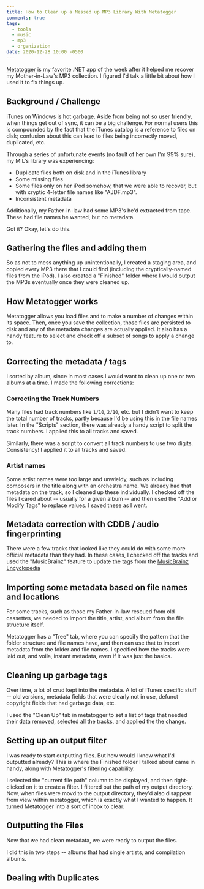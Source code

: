 ```yaml
---
title: How to Clean up a Messed up MP3 Library With Metatogger
comments: true
tags:
  - tools
  - music
  - mp3
  - organization
date: 2020-12-28 10:00 -0500
---
```


[Metatogger](http://www.luminescence-software.org/en/metatogger) is my favorite .NET app of the week after it helped me recover my Mother-in-Law's MP3 collection. I figured I'd talk a little bit about how I used it to fix things up.

## Background / Challenge

iTunes on Windows is hot garbage. Aside from being not so user friendly, when things get out of sync, it can be a big challenge. For normal users this is compounded by the fact that the iTunes catalog is a reference to files on disk; confusion about this can lead to files being incorrectly moved, duplicated, etc.

Through a series of unfortunate events (no fault of her own I'm 99% sure), my MIL's library was experiencing:

- Duplicate files both on disk and in the iTunes library
- Some missing files
- Some files only on her iPod somehow, that we were able to recover, but with cryptic 4-letter file names like "AJDF.mp3".
- Inconsistent metadata

Additionally, my Father-in-law had some MP3's he'd extracted from tape. These had file names he wanted, but no metadata.

Got it? Okay, let's do this.

## Gathering the files and adding them

So as not to mess anything up unintentionally, I created a staging area, and copied every MP3 there that I could find (including the cryptically-named files from the iPod). I also created a "Finished" folder where I would output the MP3s eventually once they were cleaned up.

## How Metatogger works

Metatogger allows you load files and to make a number of changes within its space. Then, once you save the collection, those files are persisted to disk and any of the metadata changes are actually applied. It also has a handy feature to select and check off a subset of songs to apply a change to.

## Correcting the metadata / tags

I sorted by album, since in most cases I would want to clean up one or two albums at a time. I made the following corrections:

### Correcting the Track Numbers

Many files had track numbers like `1/10`, `2/10`, etc. but I didn't want to keep the total number of tracks, partly because I'd be using this in the file names later. In the "Scripts" section, there was already a handy script to split the track numbers. I applied this to all tracks and saved.

Similarly, there was a script to convert all track numbers to use two digits. Consistency! I applied it to all tracks and saved.

### Artist names

Some artist names were too large and unwieldy, such as including composers in the title along with an orchestra name. We already had that metadata on the track, so I cleaned up these individually. I checked off the files I cared about -- usually for a given album -- and then used the "Add or Modify Tags" to replace values. I saved these as I went.

## Metadata correction with CDDB / audio fingerprinting

There were a few tracks that looked like they could do with some more official metadata than they had. In these cases, I checked off the tracks and used the "MusicBrainz" feature to update the tags from the [MusicBrainz Encyclopedia](https://musicbrainz.org/)

## Importing some metadata based on file names and locations

For some tracks, such as those my Father-in-law rescued from old cassettes, we needed to import the title, artist, and album from the file structure itself.

Metatogger has a "Tree" tab, where you can specify the pattern that the folder structure and file names have, and then can use that to import metadata from the folder and file names. I specified how the tracks were laid out, and voila, instant metadata, even if it was just the basics.

## Cleaning up garbage tags

Over time, a lot of crud kept into the metadata. A lot of iTunes specific stuff -- old versions, metadata fields that were clearly not in use, defunct copyright fields that had garbage data, etc.

I used the "Clean Up" tab in metatogger to set a list of tags that needed their data removed, selected all the tracks, and applied the the change.

## Setting up an output filter

I was ready to start outputting files. But how would I know what I'd outputted already? This is where the Finished folder I talked about came in handy, along with Metatogger's filtering capability.

I selected the "current file path" column to be displayed, and then right-clicked on it to create a filter. I filtered out the path of my output directory. Now, when files were movd to the output directory, they'd also disappear from view within metatogger, which is exactly what I wanted to happen. It turned Metatogger into a sort of inbox to clear.

## Outputting the Files

Now that we had clean metadata, we were ready to output the files.

I did this in two steps -- albums that had single artists, and compilation albums.

## Dealing with Duplicates
